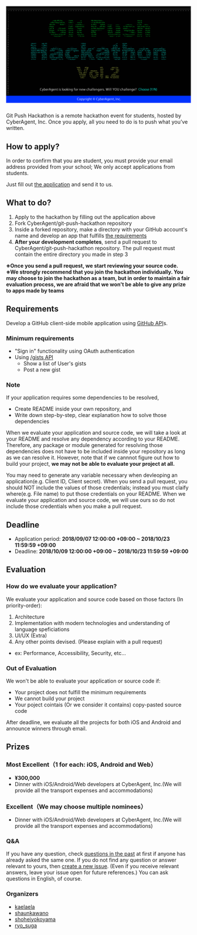 # ![Git Push Hackathon](./assets/GitPushHackathon.png)

Git Push Hackathon is a remote hackathon event for students, hosted by CyberAgent, Inc. Once you apply, all you need to do is to push what you’ve written.

## How to apply?

In order to confirm that you are student, you must provide your email address provided from your school; We only accept applications from students.

Just fill out [the application](https://goo.gl/forms/dCJPL6Py4A6m5t172) and send it to us.

## What to do?

1. Apply to the hackathon by filling out the application above
2. Fork CyberAgent/git-push-hackathon repository
3. Inside a forked repository, make a directory with your GitHub account's name and develop an app that fulfills [the requirements](#requirements)
4. **After your development completes**, send a pull request to CyberAgent/git-push-hackathon repository. The pull request must contain the entire directory you made in step 3

**※Once you send a pull request, we start reviewing your source code.**  
**※We strongly recommend that you join the hackathon individually. You may choose to join the hackathon as a team, but in order to maintain a fair evaluation process, we are afraid that we won't be able to give any prize to apps made by teams**

## Requirements

Develop a GitHub client-side mobile application using [GitHub API](https://developer.github.com/v3/)s.

### Minimum requirements

- "Sign in" functionality using OAuth authentication
- Using [/gists API](https://developer.github.com/v3/gists/)
  - Show a list of User's gists
  - Post a new gist

### Note

If your application requires some dependencies to be resolved, 

- Create README inside your own repository, and
- Write down step-by-step, clear explanation how to solve those dependencies

When we evaluate your application and source code, we will take a look at your README and resolve any dependency according to your README. Therefore, any package or module generated for resolving those dependencies does not have to be included inside your repository as long as we can resolve it. However, note that if we cannnot figure out how to build your project, **we may not be able to evaluate your project at all.**

You may need to generate any variable necessary when devleoping an application(e.g. Client ID, Client secret). When you send a pull request, you should NOT include the values of those credentials; instead you must claify where(e.g. File name) to put those credentials on your README. When we evaluate your application and source code, we will use ours so do not include those credentials when you make a pull request.

## Deadline

- Application period: **2018/09/07 12:00:00 +09:00 ~ 2018/10/23 11:59:59 +09:00**
- Deadline: **2018/10/09 12:00:00 +09:00 ~ 2018/10/23 11:59:59 +09:00**

## Evaluation

### How do we evaluate your application?

We evaluate your application and source code based on those factors (In priority-order):

1. Architecture
2. Implementation with modern technologies and understanding of language speficiations
3. UI/UX (Extra)
4. Any other points devised. (Please explain with a pull request)
  - ex: Performance, Accessibility, Security, etc...

### Out of Evaluation

We won't be able to evaluate your application or source code if:

- Your project does not fulfill the minimum requirements
- We cannot build your project
- Your poject cointais (Or we consider it contains) copy-pasted source code

After deadline, we evaluate all the projects for both iOS and Android and announce winners through email.

## Prizes

### Most Excellent（1 for each: iOS, Android and Web）

- **¥300,000**
- Dinner with iOS/Android/Web developers at CyberAgent, Inc.(We will provide all the transport expenses and accommodations)

### Excellent（We may choose multiple nominees）

- Dinner with iOS/Android/Web developers at CyberAgent, Inc.(We will provide all the transport expenses and accommodations)

### Q&A

If you have any question, check [questions in the past](https://github.com/CyberAgent/git-push-hackathon/issues?q=is%3Aissue+is%3Aopen+label%3AQuestion) at first if anyone has already asked the same one. If you do not find any question or answer relevant to yours, then [create a new issue](https://github.com/CyberAgent/git-push-hackathon/issues/new). (Even if you receive relevant answers, leave your issue open for future references.) You can ask questions in English, of course.

### Organizers

- [kaelaela](https://github.com/kaelaela)
- [shaunkawano](https://github.com/shaunkawano)
- [shoheiyokoyama](https://github.com/shoheiyokoyama)
- [ryo_suga](https://github.com/RyotaSugawara)

